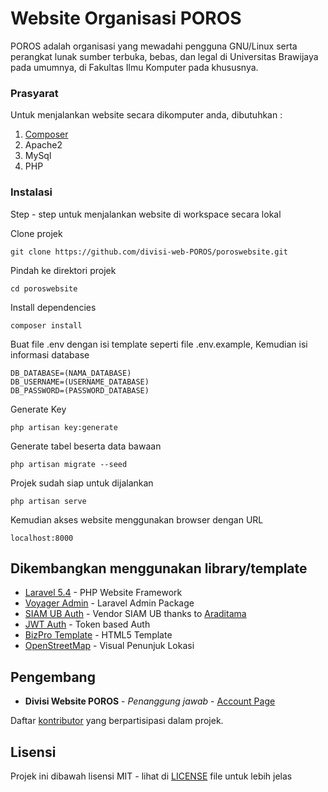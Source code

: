 # Website Organisasi POROS

POROS adalah organisasi yang mewadahi pengguna GNU/Linux serta perangkat lunak sumber terbuka, bebas, dan legal di Universitas Brawijaya pada umumnya, di Fakultas Ilmu Komputer pada khususnya.

<!-- ## Getting Started

These instructions will get you a copy of the project up and running on your local machine for development and testing purposes. See deployment for notes on how to deploy the project on a live system. -->

### Prasyarat

Untuk menjalankan website secara dikomputer anda, dibutuhkan :
1. [Composer](https://getcomposer.org/download/)
2. Apache2
3. MySql
4. PHP

### Instalasi

Step - step untuk menjalankan website di workspace secara lokal

Clone projek

```
git clone https://github.com/divisi-web-POROS/poroswebsite.git
```

Pindah ke direktori projek

```
cd poroswebsite
```

Install dependencies

```
composer install
```

Buat file .env dengan isi template seperti file .env.example, Kemudian isi informasi database

```
DB_DATABASE=(NAMA_DATABASE)
DB_USERNAME=(USERNAME_DATABASE)
DB_PASSWORD=(PASSWORD_DATABASE)
```

Generate Key

```
php artisan key:generate
```

Generate tabel beserta data bawaan

```
php artisan migrate --seed
```

Projek sudah siap untuk dijalankan

```
php artisan serve
```

Kemudian akses website menggunakan browser dengan URL

```
localhost:8000
```

<!-- ## Running the tests

Explain how to run the automated tests for this system

### Break down into end to end tests

Explain what these tests test and why

```
Give an example
```

### And coding style tests

Explain what these tests test and why

```
Give an example
```

## Deployment

Add additional notes about how to deploy this on a live system -->

## Dikembangkan menggunakan library/template

* [Laravel 5.4](https://laravel.com/docs/5.4) - PHP Website Framework
* [Voyager Admin](https://laravelvoyager.com/) - Laravel Admin Package
* [SIAM UB Auth](https://github.com/araditama/siam-ub-auth) - Vendor SIAM UB thanks to [Araditama](https://github.com/araditama)
* [JWT Auth](https://github.com/tymondesigns/jwt-auth) - Token based Auth
* [BizPro Template](https://themewagon.com/themes/free-business-website-template-one-page/) - HTML5 Template
* [OpenStreetMap](https://www.openstreetmap.org/about) - Visual Penunjuk Lokasi

<!-- ## Contributing

Please read [CONTRIBUTING.md](https://gist.github.com/PurpleBooth/b24679402957c63ec426) for details on our code of conduct, and the process for submitting pull requests to us.

## Versioning

We use [SemVer](http://semver.org/) for versioning. For the versions available, see the [tags on this repository](https://github.com/your/project/tags).  -->

## Pengembang

* **Divisi Website POROS** - *Penanggung jawab* - [Account Page](https://github.com/divisi-web-POROS)

Daftar [kontributor](https://github.com/divisi-web-POROS/poroswebsite/graphs/contributors) yang berpartisipasi dalam projek.

## Lisensi

Projek ini dibawah lisensi MIT - lihat di [LICENSE](LICENSE) file untuk lebih jelas

<!-- ## Acknowledgments

* Hat tip to anyone whose code was used
* Inspiration
* etc -->
